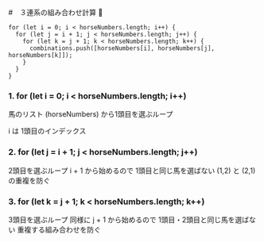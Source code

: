 #　３連系の組み合わせ計算 👋


```
for (let i = 0; i < horseNumbers.length; i++) {
  for (let j = i + 1; j < horseNumbers.length; j++) {
    for (let k = j + 1; k < horseNumbers.length; k++) {
      combinations.push([horseNumbers[i], horseNumbers[j], horseNumbers[k]]);
    }
  }
}

```

### 1. for (let i = 0; i < horseNumbers.length; i++)
馬のリスト (horseNumbers) から1頭目を選ぶループ

i は 1頭目のインデックス

### 2. for (let j = i + 1; j < horseNumbers.length; j++)
2頭目を選ぶループ
i + 1 から始めるので
1頭目と同じ馬を選ばない
(1,2) と (2,1) の重複を防ぐ

###  3. for (let k = j + 1; k < horseNumbers.length; k++)
3頭目を選ぶループ
同様に j + 1 から始めるので
1頭目・2頭目と同じ馬を選ばない
重複する組み合わせを防ぐ
